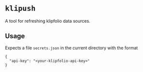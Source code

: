 # `klipush`

A tool for refreshing klipfolio data sources.

## Usage

Expects a file `secrets.json` in the current directory with the format
```
{
  "api-key": "<your-klipfolio-api-key>"
}
```
